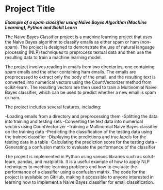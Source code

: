 # Project Title

***Example of a spam classifier using Naïve Bayes Algorithm (Machine Learning), Python and Sickit Learn***

The Naive Bayes Classifier project is a machine learning project that uses the Naive Bayes algorithm to classify emails as either spam or ham (non-spam). The project is designed to demonstrate the use of natural language processing (NLP) techniques to preprocess textual data and then use the resulting data to train a machine learning model.

The project involves reading in emails from two directories, one containing spam emails and the other containing ham emails. The emails are preprocessed to extract only the body of the email, and the resulting text is converted into numerical vectors using the CountVectorizer method from scikit-learn. The resulting vectors are then used to train a Multinomial Naive Bayes classifier, which can be used to predict whether a new email is spam or ham.

The project includes several features, including:

-Loading emails from a directory and preprocessing them
-Splitting the data into training and testing sets
-Converting the text data into numerical vectors using CountVectorizer
-Training a Multinomial Naive Bayes classifier on the training data
-Predicting the classification of the testing data using the trained classifier
-Displaying the predictions and true labels for the testing data in a table
-Calculating the prediction score for the testing data
-Generating a confusion matrix to evaluate the performance of the classifier

The project is implemented in Python using various libraries such as scikit-learn, pandas, and matplotlib. It is a useful example of how to apply NLP techniques to machine learning problems and how to evaluate the performance of a classifier using a confusion matrix. The code for the project is available on GitHub, making it accessible to anyone interested in learning how to implement a Naive Bayes classifier for email classification.


